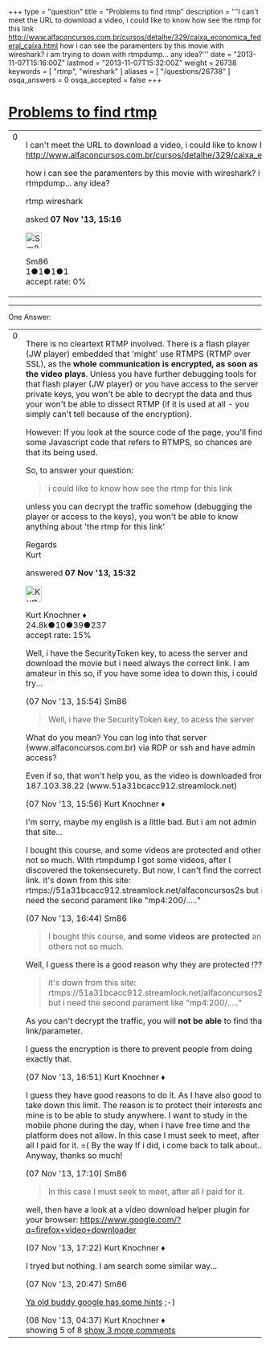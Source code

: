 +++
type = "question"
title = "Problems to find rtmp"
description = '''I can&#x27;t meet the URL to download a video, i could like to know how see the rtmp for this link http://www.alfaconcursos.com.br/cursos/detalhe/329/caixa_economica_federal_caixa.html how i can see the paramenters by this movie with wireshark? i am trying to down with rtmpdump... any idea?'''
date = "2013-11-07T15:16:00Z"
lastmod = "2013-11-07T15:32:00Z"
weight = 26738
keywords = [ "rtmp", "wireshark" ]
aliases = [ "/questions/26738" ]
osqa_answers = 0
osqa_accepted = false
+++

<div class="headNormal">

# [Problems to find rtmp](/questions/26738/problems-to-find-rtmp)

</div>

<div id="main-body">

<div id="askform">

<table id="question-table" style="width:100%;"><colgroup><col style="width: 50%" /><col style="width: 50%" /></colgroup><tbody><tr class="odd"><td style="width: 30px; vertical-align: top"><div class="vote-buttons"><div id="post-26738-score" class="post-score" title="current number of votes">0</div><div id="favorite-count" class="favorite-count"></div></div></td><td><div id="item-right"><div class="question-body"><p>I can't meet the URL to download a video, i could like to know how see the rtmp for this link <a href="http://www.alfaconcursos.com.br/cursos/detalhe/329/caixa_economica_federal_caixa.html">http://www.alfaconcursos.com.br/cursos/detalhe/329/caixa_economica_federal_caixa.html</a></p><p>how i can see the paramenters by this movie with wireshark? i am trying to down with rtmpdump... any idea?</p></div><div id="question-tags" class="tags-container tags">rtmp wireshark</div><div id="question-controls" class="post-controls"></div><div class="post-update-info-container"><div class="post-update-info post-update-info-user"><p>asked <strong>07 Nov '13, 15:16</strong></p><img src="https://secure.gravatar.com/avatar/dbf5776259deb8ecf86a6e3102892143?s=32&amp;d=identicon&amp;r=g" class="gravatar" width="32" height="32" alt="Sm86&#39;s gravatar image" /><p>Sm86<br />
<span class="score" title="1 reputation points">1</span><span title="1 badges"><span class="badge1">●</span><span class="badgecount">1</span></span><span title="1 badges"><span class="silver">●</span><span class="badgecount">1</span></span><span title="1 badges"><span class="bronze">●</span><span class="badgecount">1</span></span><br />
<span class="accept_rate" title="Rate of the user&#39;s accepted answers">accept rate:</span> <span title="Sm86 has no accepted answers">0%</span></p></div></div><div id="comments-container-26738" class="comments-container"></div><div id="comment-tools-26738" class="comment-tools"></div><div class="clear"></div><div id="comment-26738-form-container" class="comment-form-container"></div><div class="clear"></div></div></td></tr></tbody></table>

------------------------------------------------------------------------

<div class="tabBar">

<span id="sort-top"></span>

<div class="headQuestions">

One Answer:

</div>

</div>

<span id="26739"></span>

<div id="answer-container-26739" class="answer">

<table style="width:100%;"><colgroup><col style="width: 50%" /><col style="width: 50%" /></colgroup><tbody><tr class="odd"><td style="width: 30px; vertical-align: top"><div class="vote-buttons"><div id="post-26739-score" class="post-score" title="current number of votes">0</div></div></td><td><div class="item-right"><div class="answer-body"><p>There is no cleartext RTMP involved. There is a flash player (JW player) embedded that 'might' use RTMPS (RTMP over SSL), as the <strong>whole communication is encrypted, as soon as the video plays</strong>. Unless you have further debugging tools for that flash player (JW player) or you have access to the server private keys, you won't be able to decrypt the data and thus your won't be able to dissect RTMP (if it is used at all - you simply can't tell because of the encryption).</p><p>However: If you look at the source code of the page, you'll find some Javascript code that refers to RTMPS, so chances are that its being used.</p><p>So, to answer your question:</p><blockquote><p>i could like to know how see the rtmp for this link</p></blockquote><p>unless you can decrypt the traffic somehow (debugging the player or access to the keys), you won't be able to know anything about 'the rtmp for this link'</p><p>Regards<br />
Kurt</p></div><div class="answer-controls post-controls"></div><div class="post-update-info-container"><div class="post-update-info post-update-info-user"><p>answered <strong>07 Nov '13, 15:32</strong></p><img src="https://secure.gravatar.com/avatar/23b7bf5b13bc2c98b2e8aa9869ca5d75?s=32&amp;d=identicon&amp;r=g" class="gravatar" width="32" height="32" alt="Kurt%20Knochner&#39;s gravatar image" /><p>Kurt Knochner ♦<br />
<span class="score" title="24767 reputation points"><span>24.8k</span></span><span title="10 badges"><span class="badge1">●</span><span class="badgecount">10</span></span><span title="39 badges"><span class="silver">●</span><span class="badgecount">39</span></span><span title="237 badges"><span class="bronze">●</span><span class="badgecount">237</span></span><br />
<span class="accept_rate" title="Rate of the user&#39;s accepted answers">accept rate:</span> <span title="Kurt Knochner has 344 accepted answers">15%</span> </br></p></div></div><div id="comments-container-26739" class="comments-container"><span id="26747"></span><div id="comment-26747" class="comment"><div id="post-26747-score" class="comment-score"></div><div class="comment-text"><p>Well, i have the SecurityToken key, to acess the server and download the movie but i need always the correct link. I am amateur in this so, if you have some idea to down this, i could try...</p></div><div id="comment-26747-info" class="comment-info"><span class="comment-age">(07 Nov '13, 15:54)</span> Sm86</div></div><span id="26749"></span><div id="comment-26749" class="comment"><div id="post-26749-score" class="comment-score"></div><div class="comment-text"><blockquote><p>Well, i have the SecurityToken key, to acess the server</p></blockquote><p>What do you mean? You can log into that server (www.alfaconcursos.com.br) via RDP or ssh and have admin access?</p><p>Even if so, that won't help you, as the video is downloaded from 187.103.38.22 (www.51a31bcacc912.streamlock.net)</p></div><div id="comment-26749-info" class="comment-info"><span class="comment-age">(07 Nov '13, 15:56)</span> Kurt Knochner ♦</div></div><span id="26751"></span><div id="comment-26751" class="comment"><div id="post-26751-score" class="comment-score"></div><div class="comment-text"><p>I'm sorry, maybe my english is a little bad. But i am not admin that site...</p><p>I bought this course, and some videos are protected and others not so much. With rtmpdump I got some videos, after I discovered the tokensecurety. But now, I can't find the correct link. it's down from this site: <span>rtmps://51a31bcacc912.streamlock.net/alfaconcursos2s</span> but i need the second parament like "mp4:200/....."</p></div><div id="comment-26751-info" class="comment-info"><span class="comment-age">(07 Nov '13, 16:44)</span> Sm86</div></div><span id="26752"></span><div id="comment-26752" class="comment"><div id="post-26752-score" class="comment-score"></div><div class="comment-text"><blockquote><p>I bought this course, <strong>and some videos are protected</strong> and others not so much.</p></blockquote><p>Well, I guess there is a good reason why they are protected !??!</p><blockquote><p>it's down from this site: <span>rtmps://51a31bcacc912.streamlock.net/alfaconcursos2s</span> but i need the second parament like "mp4:200/....."</p></blockquote><p>As you can't decrypt the traffic, you will <strong>not be able</strong> to find that link/parameter.</p><p>I guess the encryption is there to prevent people from doing exactly that.</p></div><div id="comment-26752-info" class="comment-info"><span class="comment-age">(07 Nov '13, 16:51)</span> Kurt Knochner ♦</div></div><span id="26757"></span><div id="comment-26757" class="comment"><div id="post-26757-score" class="comment-score"></div><div class="comment-text"><p>I guess they have good reasons to do it. As I have also good to take down this limit. The reason is to protect their interests and mine is to be able to study anywhere. I want to study in the mobile phone during the day, when I have free time and the platform does not allow. In this case I must seek to meet, after all I paid for it. =( By the way If i did, i come back to talk about... Anyway, thanks so much!</p></div><div id="comment-26757-info" class="comment-info"><span class="comment-age">(07 Nov '13, 17:10)</span> Sm86</div></div><span id="26760"></span><div id="comment-26760" class="comment not_top_scorer"><div id="post-26760-score" class="comment-score"></div><div class="comment-text"><blockquote><p>In this case I must seek to meet, after all I paid for it.</p></blockquote><p>well, then have a look at a video download helper plugin for your browser: <a href="https://www.google.com/?q=firefox+video+downloader">https://www.google.com/?q=firefox+video+downloader</a></p></div><div id="comment-26760-info" class="comment-info"><span class="comment-age">(07 Nov '13, 17:22)</span> Kurt Knochner ♦</div></div><span id="26766"></span><div id="comment-26766" class="comment not_top_scorer"><div id="post-26766-score" class="comment-score"></div><div class="comment-text"><p>I tryed but nothing. I am search some similar way...</p></div><div id="comment-26766-info" class="comment-info"><span class="comment-age">(07 Nov '13, 20:47)</span> Sm86</div></div><span id="26772"></span><div id="comment-26772" class="comment not_top_scorer"><div id="post-26772-score" class="comment-score"></div><div class="comment-text"><p><a href="https://www.google.com/?q=jwplayer+save+video">Ya old buddy google has some hints</a> ;-)</p></div><div id="comment-26772-info" class="comment-info"><span class="comment-age">(08 Nov '13, 04:37)</span> Kurt Knochner ♦</div></div></div><div id="comment-tools-26739" class="comment-tools"><span class="comments-showing"> showing 5 of 8 </span> <a href="#" class="show-all-comments-link">show 3 more comments</a></div><div class="clear"></div><div id="comment-26739-form-container" class="comment-form-container"></div><div class="clear"></div></div></td></tr></tbody></table>

</div>

<div class="paginator-container-left">

</div>

</div>

</div>

